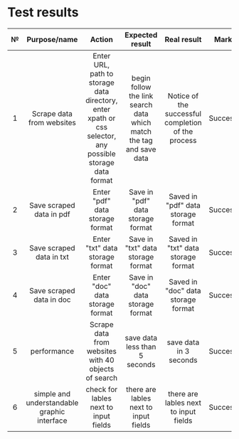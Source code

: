 # Test results


| № | Purpose/name | Action | Expected result | Real result | Mark | 
| :------: | :------: | :------: | :------: | :------: | :------: |
| 1 | Scrape data from websites | Enter URL, path to storage data directory, enter xpath or css selector, any possible storage data format | begin follow the link search data which match the tag and save data | Notiсe of the successful completion of the process | Success |
| 2 | Save scraped data in pdf | Enter "pdf" data storage format | Save in "pdf" data storage format | Saved in "pdf" data storage format | Success |
| 3 | Save scraped data in txt | Enter "txt" data storage format | Save in "txt" data storage format | Saved in "txt" data storage format | Success |
| 4 | Save scraped data in doc | Enter "doc" data storage format | Save in "doc" data storage format | Saved in "doc" data storage format | Success |
| 5 | performance | Scrape data from websites with 40 objects of search | save data less than 5 seconds | save data in 3 seconds | Success |
| 6 | simple and understandable graphic interface | check for lables next to input fields | there are lables next to input fields | there are lables next to input fields | Success |
